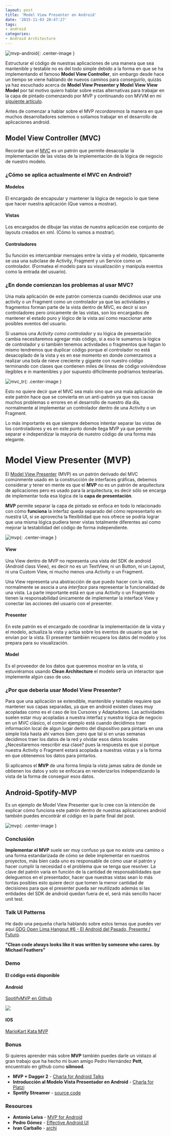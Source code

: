 ```yaml
---
layout: post
title: 'Model View Presenter en Android'
date: '2015-11-03 20:47:27'
tags:
- android
categories:
- Android Architecture
---
```


![mvp-android](/content/images/2015/11/mvp_.png){: .center-image }

Estructurar el código de nuestras aplicaciones de una manera que sea mantenible y testable no es del todo simple debido a la forma en que se ha implementando el famoso **Model View Controller**, sin embargo desde hace un tiempo se viene hablando de nuevos caminos para conseguirlo, quizás ya haz escuchado acerca de **Model View Presenter y Model View View Model** por tal motivo quiero hablar sobre estas alternativas para trabajar en la capa de pintado comenzando por MVP y continuando con MVVM en mi [siguiente artículo](https://erikcaffrey.github.io/ANDROID-databinding-android/).

Antes de comenzar a hablar sobre el MVP *recordaremos* la manera en que muchos desarrolladores solemos o solíamos trabajar en el desarrollo de aplicaciones android.

## Model View Controller (MVC)

Recordar que el [MVC](https://teamtreehouse.com/library/build-a-blog-reader-android-app/exploring-the-masterdetail-template/the-modelviewcontroller-mvc-design-pattern-2) es un patrón que permite desacoplar la implementación de las vistas de la implementación de la lógica de negocio de nuestro modelo.

### ¿Cómo se aplica actualmente el MVC en Android?

#### Modelos
El encargado de encapsular y mantener la lógica de negocio lo que tiene que hacer nuestra aplicación (Que vamos a mostrar).

#### Vistas
Los encargados de dibujar las vistas de nuestra aplicación ese conjunto de layouts creados en xml. (Cómo lo vamos a mostrar).

#### Controladores
Su función es intercambiar mensajes entre la vista y el modelo, típicamente se usa una subclase de Activity, Fragment y un Service como un controlador. (Formatea el modelo para su visualización y manipula eventos como la entrada del usuario).

### ¿En donde comienzan los problemas al usar MVC?

Una mala aplicación de este patrón comienza cuando decidimos usar una activity o un Fragment como un controlador ya que las actividades y fragmentos forman parte de la vista dentro de MVC, es decir si son controladores pero únicamente de las vistas, son los encargados de mantener el estado puro y lógico de la vista así como reaccionar ante posibles eventos del usuario.

Si usamos una *Activity como controlador* y su lógica de presentación cambia necesitaremos agregar más código, si a eso le sumamos la lógica de controlador y si también tenemos actividades o fragmentos que hagan lo mismo tendremos que duplicar código porque el controlador no está desacoplado de la vista y es en ese momento en donde comenzamos a realizar una bola de nieve creciente y gigante con nuestro código terminando con clases que contienen miles de líneas de código volviéndose ilegibles e in mantenibles y por supuesto difícilmente podríamos testearlas.


![mvc_tr](/content/images/2015/11/mvc-tr.png){: .center-image }

Esto no quiere decir que el MVC sea malo sino que una mala aplicación de este patrón hace que se convierta en un anti-patrón ya que nos causa muchos problemas o errores en el desarrollo de nuestro día día, normalmente al implementar un controlador dentro de una Activity o un Fragment.

Lo más importante es que siempre debemos intentar separar las vistas de los controladores y es en este punto donde llega MVP ya que permite separar e independizar la mayoría de nuestro código de una forma más elegante.

# Model View Presenter (MVP)

El [Model View Presenter](https://en.wikipedia.org/wiki/Model%E2%80%93view%E2%80%93presenter) (MVP) es un patrón derivado del MVC comúnmente usado en la construcción de interfaces gráficas, debemos considerar y tener en mente es que el **MVP** no es un patrón de arquitectura de aplicaciones pero es usado para la arquitectura, es decir sólo se encarga de implementar toda esa lógica de la **capa de presentación**.

**MVP** permite separar la capa de pintado se enfoca en todo lo relacionado con cómo **funciona** la interfaz queda separado del cómo representarlo en nuestra UI, si se aprovecha la flexibilidad que nos ofrece se podría lograr que una misma lógica pudiera tener vistas totalmente diferentes así como mejorar la testabilidad del código de forma independiente.

![mvp](/content/images/2015/11/mvp.png){: .center-image }

#### View

Una View dentro de MVP no representa una vista del SDK de android (Android class View), es decir no es un TextView, ni un Button, ni un Layout, ni una Custom View, ni mucho menos una Activity o un Fragment.

Una View representa una abstracción de que puedo hacer con la vista, normalmente se asocia a una *interface* para representar la funcionalidad de una vista.
La parte importante está en que una Activity o un Fragmento tienen la responsabilidad únicamente de implementar la interface View y conectar las acciones del usuario con el presenter.

#### Presenter

En este patrón es el encargado de coordinar la implementación de la vista y el modelo, actualiza la vista y actúa sobre los eventos de usuario que se envían por la vista. El presenter también recupera los datos del modelo y los prepara para su visualización.

#### Model

Es el proveedor de los datos que queremos mostrar en la vista, si estuviéramos usando **Clean Architecture** el modelo sería un interactor que implemente algún caso de uso.


### ¿Por que deberia usar Model View Presenter?

Para que una aplicación se extendible, mantenible y testable requiere que mantener sus capas separadas, ya que en android existen clases muy acopladas como es el caso de los Cursores y Adaptadores.
Las actividades suelen estar muy acopladas a nuestra interfaz y nuestra lógica de negocio en un MVC clásico, el común ejemplo está cuando decidimos traer información local de algun lugar dentro del dispositivo para pintarla en una simple lista hasta ahí vamos bien ;pero que tal si en unas semanas decidimos traer los datos de la red y olvidar esos datos locales ¿Necesitaremos reescribir esa clase? pues la respuesta es que sí porque nuestra Activity o Fragment estará acoplada a nuestras vistas y a la forma en que obtenemos los datos para pintarlos.

Si aplicamos el **MVP** de una forma limpia la vista jamas sabra de donde se obtienen los datos y solo se enfocara en renderizarlos independizando la vista de la forma de conseguir esos datos.

## Android-Spotify-MVP

Es un ejemplo de Model View Presenter que lo cree con la intención de explicar cómo funciona este patrón dentro de nuestras aplicaciones android también puedes encontrár el código en la parte final del post.

![mvp](/content/images/2015/11/spotify-mvp.png){: .center-image }

### Conclusión

**Implementar el MVP** suele ser muy confuso ya que no existe una camino o una forma estandarizada de cómo se debe implementar en nuestros proyectos, más bien cada uno es responsable de cómo usar el patrón y hacer cumplir la necesidad o el problema que se tenga que resolver.
La clave del patrón varía en función de la cantidad de responsabilidades que deleguemos en el presentador, hacer que nuestras vistas sean lo más tontas posibles esto quiere decir que tomen la menor cantidad de decisiones para que el presenter pueda ser reutilizado además si las entidades del SDK de android quedan fuera de el, será más sencillo hacer unit test.

### Talk UI Patterns

He dado una pequeña charla hablando sobre estos temas que puedes ver aquí [GDG Open Lima Hangout #6 - El Android del Pasado, Presente / Futuro](https://www.youtube.com/watch?v=_e7aACEAfv4).

**"Clean code always looks like it was written by someone who cares. by Michael Feathers"**

### Demo

#### El código está disponible

#### Android

[SpotifyMVP en Github](https://github.com/erikcaffrey/SpotifyMVP)

![](/content/images/2015/11/Telecine_2015-11-25-17-19-04.gif)

#### IOS

[MarioKart Kata MVP](https://github.com/erikcaffrey/Swift-ModelViewPresenter)

### Bonus

Si quieres aprender más sobre **MVP** también puedes darle un vistazo al gran trabajo que ha hecho mi buen amigo Pedro Hernández **Pett**, encuentralo en github como **silmood**.

* **MVP + Dagger 2** - [Charla for Android Talks](https://www.youtube.com/watch?v=_yVE1DRY1v8)
* **Introducción al Modelo Vista Presentador en Android** - [Charla for Platzi](https://www.youtube.com/watch?v=qWh1QlRpKxk)
* **Spotify Streamer** - [source code](https://github.com/silmood/Spotify-Streamer)

### Resources
* **Antonio Leiva** - [MVP for Android](http://antonioleiva.com/mvp-android/)
* **Pedro Gómez** - [Effective Android UI](https://www.youtube.com/watch?v=N6yqe88ysNw)
* **Ivan Carballo** - [archi](https://github.com/ivacf/archi)
